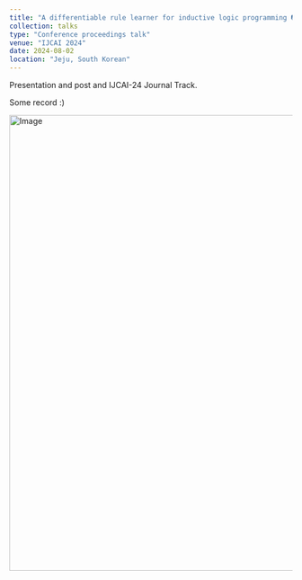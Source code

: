 ```yaml
---
title: "A differentiable rule learner for inductive logic programming 📷"
collection: talks
type: "Conference proceedings talk"
venue: "IJCAI 2024"
date: 2024-08-02
location: "Jeju, South Korean"
---
```


Presentation and post and IJCAI-24 Journal Track. 

Some record :)
<td class="tg-0pky"><img src="https://gaokun12.github.io/kun/images/ijcai_24.jpeg" alt="Image" width="985" height="811"></td>